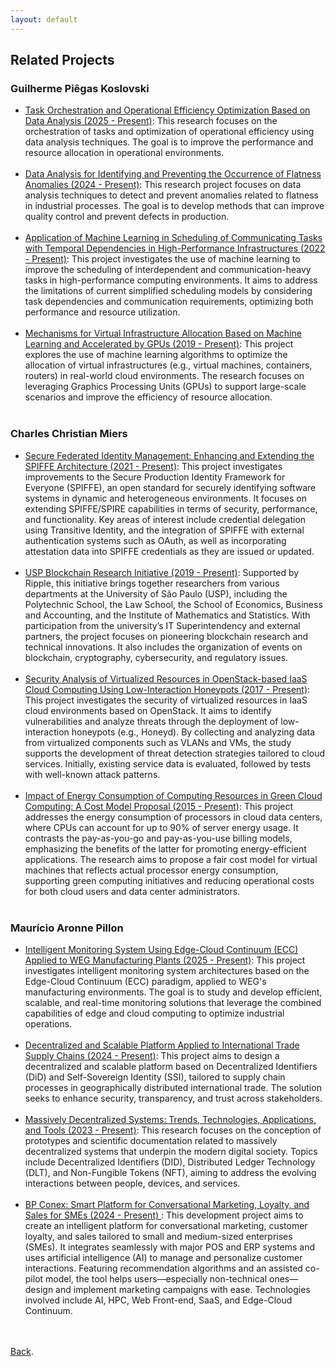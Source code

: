 ```yaml
---
layout: default
---
```


## Related Projects

### Guilherme Piêgas Koslovski
<ul>

<li><a href="http://lattes.cnpq.br/2749773427704993" target="_blank" rel="noopener">Task Orchestration and Operational Efficiency Optimization Based on Data Analysis (2025 - Present)</a>: This research focuses on the orchestration of tasks and optimization of operational efficiency using data analysis techniques. The goal is to improve the performance and resource allocation in operational environments. 
</li>
<br>

<li><a href="http://lattes.cnpq.br/2749773427704993" target="_blank" rel="noopener">Data Analysis for Identifying and Preventing the Occurrence of Flatness Anomalies (2024 - Present)</a>: This research project focuses on data analysis techniques to detect and prevent anomalies related to flatness in industrial processes. The goal is to develop methods that can improve quality control and prevent defects in production. 
</li>
<br>

<li><a href="http://lattes.cnpq.br/2749773427704993" target="_blank" rel="noopener">Application of Machine Learning in Scheduling of Communicating Tasks with Temporal Dependencies in High-Performance Infrastructures (2022 - Present)</a>: This project investigates the use of machine learning to improve the scheduling of interdependent and communication-heavy tasks in high-performance computing environments. It aims to address the limitations of current simplified scheduling models by considering task dependencies and communication requirements, optimizing both performance and resource utilization. 
</li>
<br>

<li><a href="http://lattes.cnpq.br/2749773427704993" target="_blank" rel="noopener">Mechanisms for Virtual Infrastructure Allocation Based on Machine Learning and Accelerated by GPUs (2019 - Present)</a>: This project explores the use of machine learning algorithms to optimize the allocation of virtual infrastructures (e.g., virtual machines, containers, routers) in real-world cloud environments. The research focuses on leveraging Graphics Processing Units (GPUs) to support large-scale scenarios and improve the efficiency of resource allocation. 
</li>
<br>
</ul>

### Charles Christian Miers
<ul>

<li><a href="http://lattes.cnpq.br/1630057446729066" target="_blank" rel="noopener">Secure Federated Identity Management: Enhancing and Extending the SPIFFE Architecture (2021 - Present)</a>: This project investigates improvements to the Secure Production Identity Framework for Everyone (SPIFFE), an open standard for securely identifying software systems in dynamic and heterogeneous environments. It focuses on extending SPIFFE/SPIRE capabilities in terms of security, performance, and functionality. Key areas of interest include credential delegation using Transitive Identity, and the integration of SPIFFE with external authentication systems such as OAuth, as well as incorporating attestation data into SPIFFE credentials as they are issued or updated.
</li>
<br>

<li><a href="http://lattes.cnpq.br/1630057446729066" target="_blank" rel="noopener">USP Blockchain Research Initiative (2019 - Present)</a>: Supported by Ripple, this initiative brings together researchers from various departments at the University of São Paulo (USP), including the Polytechnic School, the Law School, the School of Economics, Business and Accounting, and the Institute of Mathematics and Statistics. With participation from the university’s IT Superintendency and external partners, the project focuses on pioneering blockchain research and technical innovations. It also includes the organization of events on blockchain, cryptography, cybersecurity, and regulatory issues.
</li>
<br>

<li><a href="http://lattes.cnpq.br/1630057446729066" target="_blank" rel="noopener">Security Analysis of Virtualized Resources in OpenStack-based IaaS Cloud Computing Using Low-Interaction Honeypots (2017 - Present)</a>: This project investigates the security of virtualized resources in IaaS cloud environments based on OpenStack. It aims to identify vulnerabilities and analyze threats through the deployment of low-interaction honeypots (e.g., Honeyd). By collecting and analyzing data from virtualized components such as VLANs and VMs, the study supports the development of threat detection strategies tailored to cloud services. Initially, existing service data is evaluated, followed by tests with well-known attack patterns.
</li>
<br>

<li><a href="http://lattes.cnpq.br/1630057446729066" target="_blank" rel="noopener">Impact of Energy Consumption of Computing Resources in Green Cloud Computing: A Cost Model Proposal (2015 - Present)</a>: This project addresses the energy consumption of processors in cloud data centers, where CPUs can account for up to 90% of server energy usage. It contrasts the pay-as-you-go and pay-as-you-use billing models, emphasizing the benefits of the latter for promoting energy-efficient applications. The research aims to propose a fair cost model for virtual machines that reflects actual processor energy consumption, supporting green computing initiatives and reducing operational costs for both cloud users and data center administrators.
</li>

<br>
</ul>

### Maurício Aronne Pillon
<ul>

<li><a href="http://lattes.cnpq.br/3752298390911021" target="_blank" rel="noopener">Intelligent Monitoring System Using Edge-Cloud Continuum (ECC) Applied to WEG Manufacturing Plants (2025 - Present)</a>: This project investigates intelligent monitoring system architectures based on the Edge-Cloud Continuum (ECC) paradigm, applied to WEG's manufacturing environments. The goal is to study and develop efficient, scalable, and real-time monitoring solutions that leverage the combined capabilities of edge and cloud computing to optimize industrial operations.
</li>
<br>

<li><a href="http://lattes.cnpq.br/3752298390911021" target="_blank" rel="noopener">Decentralized and Scalable Platform Applied to International Trade Supply Chains (2024 - Present)</a>: This project aims to design a decentralized and scalable platform based on Decentralized Identifiers (DiD) and Self-Sovereign Identity (SSI), tailored to supply chain processes in geographically distributed international trade. The solution seeks to enhance security, transparency, and trust across stakeholders.
</li>
<br>

<li><a href="http://lattes.cnpq.br/3752298390911021" target="_blank" rel="noopener">Massively Decentralized Systems: Trends, Technologies, Applications, and Tools (2023 - Present)</a>: This research focuses on the conception of prototypes and scientific documentation related to massively decentralized systems that underpin the modern digital society. Topics include Decentralized Identifiers (DID), Distributed Ledger Technology (DLT), and Non-Fungible Tokens (NFT), aiming to address the evolving interactions between people, devices, and services.
</li>
<br>

<li><a href="http://lattes.cnpq.br/3752298390911021" target="_blank" rel="noopener">
BP Conex: Smart Platform for Conversational Marketing, Loyalty, and Sales for SMEs (2024 - Present)
</a>: This development project aims to create an intelligent platform for conversational marketing, customer loyalty, and sales tailored to small and medium-sized enterprises (SMEs). It integrates seamlessly with major POS and ERP systems and uses artificial intelligence (AI) to manage and personalize customer interactions. Featuring recommendation algorithms and an assisted co-pilot model, the tool helps users—especially non-technical ones—design and implement marketing campaigns with ease. Technologies involved include AI, HPC, Web Front-end, SaaS, and Edge-Cloud Continuum.
</li>

<br>

</ul>
<br>
<a href="https://paullollima.github.io/" target="" rel="noopener">Back</a>.
